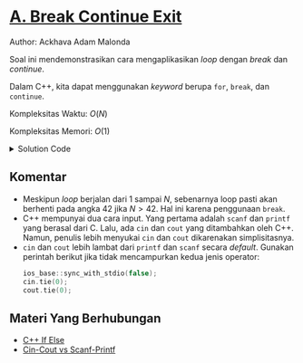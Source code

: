 # [A. Break Continue Exit](https://tlx.toki.id/courses/basic/chapters/07/problems/A)

Author: Ackhava Adam Malonda

Soal ini mendemonstrasikan cara mengaplikasikan *loop* dengan *break* dan *continue*.

Dalam C++, kita dapat menggunakan *keyword* berupa `for`, `break`, dan `continue`.

Kompleksitas Waktu: $O(N)$

Kompleksitas Memori: $O(1)$

<details>
  <summary>Solution Code</summary>

```c++
#include <cstdio>

int main() {
  int N;
  scanf("%d", &N);
  for (int i = 1; i <= N; i++) {
    if (i % 10 == 0) {
      continue;
    } else if (i == 42) {
      printf("ERROR");
      break;
    }
    printf("%d", i);
    if (i < N) {
      printf("\n");
    }
  }
}
```
</details>

## Komentar
- Meskipun *loop* berjalan dari $1$ sampai $N$, sebenarnya loop pasti akan berhenti pada angka $42$ jika $N>42$. Hal ini karena penggunaan `break`.
- C++ mempunyai dua cara input. Yang pertama adalah `scanf` dan `printf` yang berasal dari C. Lalu, ada `cin` dan `cout` yang ditambahkan oleh C++. Namun, penulis lebih menyukai `cin` dan `cout` dikarenakan simplisitasnya.
- `cin` dan `cout` lebih lambat dari `printf` dan `scanf` secara *default*. Gunakan perintah berikut jika tidak mencampurkan kedua jenis operator:
  ```c++
  ios_base::sync_with_stdio(false);
  cin.tie(0);
  cout.tie(0);
  ```

## Materi Yang Berhubungan
- [C++ If Else](https://www.w3schools.com/cpp/cpp_conditions.asp)
- [Cin-Cout vs Scanf-Printf](https://www.geeksforgeeks.org/cincout-vs-scanfprintf/)
